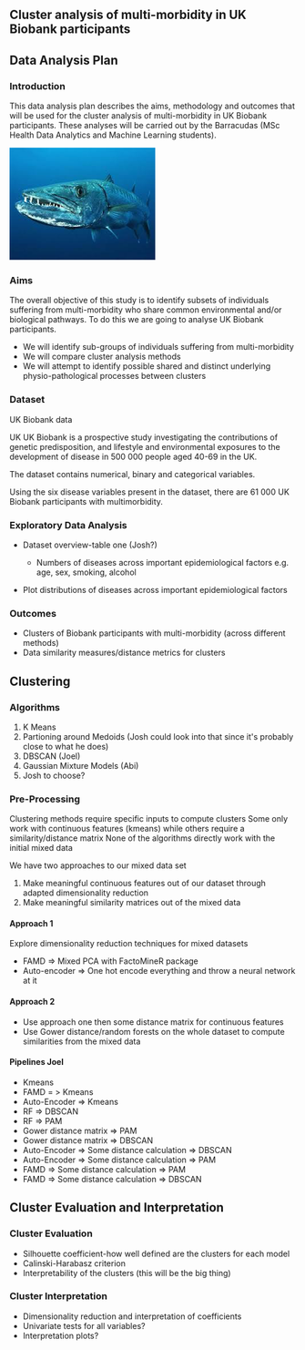 ## Cluster analysis of multi-morbidity in UK Biobank participants

## Data Analysis Plan

  ### Introduction
  
  This data analysis plan describes the aims, methodology and outcomes that will be used for the cluster analysis of multi-morbidity in UK Biobank participants. These analyses will be carried out by the Barracudas (MSc Health Data Analytics and Machine Learning students).
  
 ![Barracuda](/Barracuda.png)
 
  ### Aims
  
  The overall objective of this study is to identify subsets of individuals suffering from multi-morbidity who share common environmental and/or biological pathways. To do this we are going to analyse UK Biobank participants.
  * We will identify sub-groups of individuals suffering from multi-morbidity
  * We will compare cluster analysis methods
  * We will attempt to identify possible shared and distinct underlying physio-pathological processes between clusters

  ### Dataset
  
  UK Biobank data
  
  UK UK Biobank is a prospective study investigating the contributions of genetic predisposition, and lifestyle and environmental exposures to the development of disease in 500 000 people aged 40-69 in the UK.

  The dataset contains numerical, binary and categorical variables.

  Using the six disease variables present in the dataset, there are 61 000 UK Biobank participants with multimorbidity.

  ### Exploratory Data Analysis
  
  * Dataset overview-table one (Josh?)
    * Numbers of diseases across important epidemiological factors e.g. age, sex, smoking, alcohol
  
  * Plot distributions of diseases across important epidemiological factors
  
  ### Outcomes
  
  * Clusters of Biobank participants with multi-morbidity (across different methods)
  * Data similarity measures/distance metrics for clusters
  
  ## Clustering
  
  ### Algorithms
  
  1. K Means
  2. Partioning around Medoids (Josh could look into that since it's probably close to what he does)
  3. DBSCAN (Joel)
  4. Gaussian Mixture Models (Abi)
  5. Josh to choose?
  
  ### Pre-Processing
  
  Clustering methods require specific inputs to compute clusters
  Some only work with continuous features (kmeans) while others require a similarity/distance matrix
  None of the algorithms directly work with the initial mixed data
  
  We have two approaches to our mixed data set
  
  1. Make meaningful continuous features out of our dataset through adapted dimensionality reduction
  2. Make meaningful similarity matrices out of the mixed data
  
  #### Approach 1
  
  Explore dimensionality reduction techniques for mixed datasets
  
  * FAMD => Mixed PCA with FactoMineR package
  * Auto-encoder => One hot encode everything and throw a neural network at it
  
  #### Approach 2
  
  * Use approach one then some distance matrix for continuous features
  * Use Gower distance/random forests on the whole dataset to compute similarities from the mixed data
  
  #### Pipelines Joel
  
  * Kmeans 
  * FAMD = > Kmeans
  * Auto-Encoder => Kmeans
  * RF => DBSCAN
  * RF => PAM
  * Gower distance matrix => PAM
  * Gower distance matrix => DBSCAN
  * Auto-Encoder => Some distance calculation => DBSCAN
  * Auto-Encoder => Some distance calculation => PAM
  * FAMD => Some distance calculation => PAM
  * FAMD => Some distance calculation => DBSCAN

  
  ## Cluster Evaluation and Interpretation
  
  ### Cluster Evaluation
  
  * Silhouette coefficient-how well defined are the clusters for each model
  * Calinski-Harabasz criterion
  * Interpretability of the clusters (this will be the big thing)
  
  ### Cluster Interpretation
  
  * Dimensionality reduction and interpretation of coefficients
  * Univariate tests for all variables?
  * Interpretation plots?


